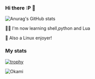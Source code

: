 ### Hi there :P 👋


![Anurag's GitHub stats](https://github-readme-stats.vercel.app/api?username=Anonymous1231-dev&show_icons=true&theme=dark)

👨‍💻 I'm now learning shell,python and Lua

🐧 Also a Linux enjoyer!

### My stats


[![trophy](https://github-profile-trophy.vercel.app/?username=Anonymous1231-dev&theme=nord)](https://github.com/ryo-ma/github-profile-trophy)

![Okami](https://github-readme-stats.vercel.app/api/top-langs/?username=Anonymous1231-dev&hide=html&layout=compact&theme=nord)
